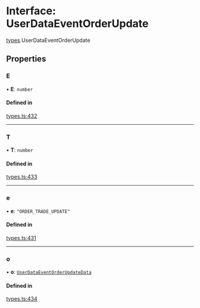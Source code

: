 # Interface: UserDataEventOrderUpdate

[types](../modules/types.md).UserDataEventOrderUpdate

## Properties

### E

• **E**: `number`

#### Defined in

[types.ts:432](https://github.com/Altamoon/altamoon/blob/f3d1f5e/app/api/types.ts#L432)

___

### T

• **T**: `number`

#### Defined in

[types.ts:433](https://github.com/Altamoon/altamoon/blob/f3d1f5e/app/api/types.ts#L433)

___

### e

• **e**: ``"ORDER_TRADE_UPDATE"``

#### Defined in

[types.ts:431](https://github.com/Altamoon/altamoon/blob/f3d1f5e/app/api/types.ts#L431)

___

### o

• **o**: [`UserDataEventOrderUpdateData`](types.UserDataEventOrderUpdateData.md)

#### Defined in

[types.ts:434](https://github.com/Altamoon/altamoon/blob/f3d1f5e/app/api/types.ts#L434)
